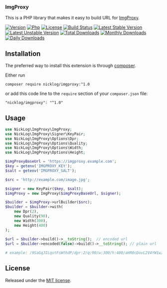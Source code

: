 ### ImgProxy

This is a PHP library that makes it easy to build URL for [ImgProxy](https://imgproxy.net).

[![Version][version-badge]][version-link]
[![Php][php-badge]][php-link]
[![License][license-badge]](LICENSE)
[![Build Status][build-badge]][build-link]
[![Latest Stable Version][version-stable]][version-link]
[![Latest Unstable Version][version-unstable]][version-link]
[![Total Downloads][downloads-total]][version-link]
[![Monthly Downloads][downloads-monthly]][version-link]
[![Daily Downloads][downloads-daily]][version-link]

Installation
------------

The preferred way to install this extension is through [composer](http://getcomposer.org/download/).

Either run

```
composer require nicklog/imgproxy:^1.0
```

or add this code line to the `require` section of your `composer.json` file:

```
"nicklog/imgproxy": "^1.0"
```

Usage
-----

```php
use NickLog\ImgProxy\ImgProxy;
use NickLog\ImgProxy\Signer\KeyPair;
use NickLog\ImgProxy\Options\Dpr;
use NickLog\ImgProxy\Options\Quality;
use NickLog\ImgProxy\Options\Width;
use NickLog\ImgProxy\Options\Height;

$imgProxyBaseUrl = 'https://imgproxy.example.com';
$key = getenv('IMGPROXY_KEY');
$salt = getenv('IMGPROXY_SALT');

$src = 'http://example.com/image.jpg';

$signer = new KeyPair($key, $salt);
$imgProxy = new ImgProxy($imgProxyBaseUrl, $signer);

$builder = $imgProxy->urlBuilder($src);
$builder = $builder->with(
    new Dpr(2),
    new Quality(90),
    new Width(300),
    new Height(400)
);
    
$url = $builder->build()->__toString();  // encoded url
$url = $builder->encoded(false)->build()->__toString(); // plain url

# example: /9SaGqJILqstFsWthdP/dpr:2/q:90/w:300/h:400/aHR0cDovL2V4YW1w/bGUuY29tL2ltYWdl/LmpwZw
```

License
-------

Released under the [MIT license](LICENSE).


[version-badge]:     https://img.shields.io/packagist/v/nicklog/imgproxy.svg
[version-stable]:    https://img.shields.io/packagist/v/nicklog/imgproxy.svg?label=stable
[version-unstable]:  https://img.shields.io/packagist/v/nicklog/imgproxy.svg?label=unstable
[downloads-total]:   https://img.shields.io/packagist/dt/nicklog/imgproxy.svg
[downloads-monthly]: https://img.shields.io/packagist/dm/nicklog/imgproxy.svg
[downloads-daily]:   https://img.shields.io/packagist/dd/nicklog/imgproxy.svg
[version-link]:      https://packagist.org/packages/nicklog/imgproxy
[downloads-link]:    https://packagist.org/packages/nicklog/imgproxy
[php-badge]:         https://img.shields.io/packagist/php-v/nicklog/imgproxy.svg
[php-link]:          https://www.php.net/
[license-badge]:     https://img.shields.io/badge/license-MIT-brightgreen.svg
[build-link]:        https://github.com/nicklog/imgproxy/actions?workflow=test
[build-badge]:       https://github.com/nicklog/imgproxy/actions/workflows/test.yml/badge.svg